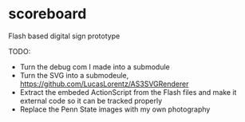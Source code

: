 scoreboard
==========

Flash based digital sign prototype

TODO:
* Turn the debug com I made into a submodule
* Turn the SVG into a submodeule, https://github.com/LucasLorentz/AS3SVGRenderer 
* Extract the embeded ActionScript from the Flash files and make it external code so it can be tracked properly
* Replace the Penn State images with my own photography
